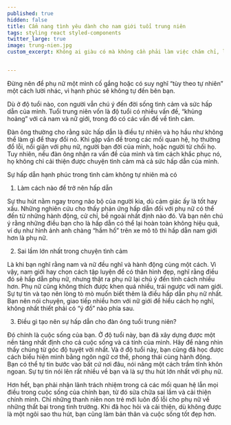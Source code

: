 ```yaml
---
published: true
hidden: false
title: Cẩm nang tình yêu dành cho nam giới tuổi trung niên
tags: styling react styled-components
twitter_large: true
image: trung-nien.jpg
custom_excerpt: Không ai giàu có mà không cần phải làm việc chăm chỉ, luôn học hỏi và tiến bộ. Sự hấp dẫn, hạnh phúc trong tình cảm, tình yêu cũng tương tự như thế.


---
```


Đừng nên để phụ nữ một mình cố gắng hoặc có suy nghĩ “tùy theo tự nhiên” một cách lười nhác, vì hạnh phúc sẽ không tự đến bên bạn.

Dù ở độ tuổi nào, con người vẫn chú ý đến đời sống tình cảm và sức hấp dẫn của mình. Tuổi trung niên vốn là độ tuổi có nhiều vấn đề, “khủng hoảng” với cả nam và nữ giới, trong đó có các vấn đề về tình cảm.

Đàn ông thường cho rằng sức hấp dẫn là điều tự nhiên và họ hầu như không thể làm gì để thay đổi nó. Khi gặp vấn đề trong các mối quan hệ, họ thường đổ lỗi, nổi giận với phụ nữ, người bạn đời của mình, hoặc người từ chối họ. Tuy nhiên, nếu đàn ông nhận ra vấn đề của mình và tìm cách khắc phục nó, họ không chỉ cải thiện được chuyện tình cảm mà cả sức hấp dẫn của mình.

Sự hấp dẫn hạnh phúc trong tình cảm không tự nhiên mà có

1. Làm cách nào để trở nên hấp dẫn

Sự thu hút nằm ngay trong não bộ của người kia, dù cảm giác ấy là tốt hay xấu. Những nghiên cứu cho thấy phản ứng hấp dẫn đối với phụ nữ có thể đến từ những hành động, cử chỉ, bề ngoài nhất định nào đó. Và bạn nên chú ý rằng những điều bạn cho là hấp dẫn có thể lại hoàn toàn không hiệu quả, ví dụ như hình ảnh anh chàng “hầm hố” trên xe mô tô thì hấp dẫn nam giới hơn là phụ nữ.

2. Sai lầm lớn nhất trong chuyện tình cảm

Là khi bạn nghĩ rằng nam và nữ đều nghĩ và hành động cùng một cách. Vì vậy, nam giới hay chọn cách tập luyện để có thân hình đẹp, nghĩ rằng điều đó sẽ hấp dẫn phụ nữ, nhưng thật ra phụ nữ lại chú ý đến tính cách nhiều hơn. Phụ nữ cũng không thích được khen quá nhiều, trái ngược với nam giới. Sự tự tin và tạo nên lòng tò mò muốn biết thêm là điều hấp dẫn phụ nữ nhất. Bạn nên nói chuyện, giao tiếp nhiều hơn với nữ giới để hiểu cách họ nghĩ, không nhất thiết phải có “ý đồ” nào phía sau.

3. Điều gì tạo nên sự hấp dẫn cho đàn ông tuổi trung niên?

Đó chính là cuộc sống của bạn. Ở độ tuổi này, bạn đã xây dựng được một nền tảng nhất định cho cả cuộc sống và cá tính của mình. Hãy để nàng nhìn thấy chúng từ góc độ tuyệt vời nhất. Và ở độ tuổi này, bạn cũng đã học được cách biểu hiện mình bằng ngôn ngữ cơ thể, phong thái cùng hành động. Bạn có thể tự tin bước vào bất cứ nơi đâu, nói năng một cách trầm tĩnh khôn ngoan. Sự tự tin nói lên rất nhiều về bạn và là sự thu hút lớn nhất với phụ nữ.

Hơn hết, bạn phải nhận lãnh trách nhiệm trong cả các mối quan hệ lẫn mọi điều trong cuộc sống của chính bạn, từ đó sửa chữa sai lầm và cải thiện chính mình. Chỉ những thanh niên non trẻ mới luôn đổ lỗi cho phụ nữ về những thất bại trong tình trường. Khi đã học hỏi và cải thiện, dù không được là một ngôi sao thu hút, bạn cũng làm bản thân và cuộc sống tốt đẹp hơn.